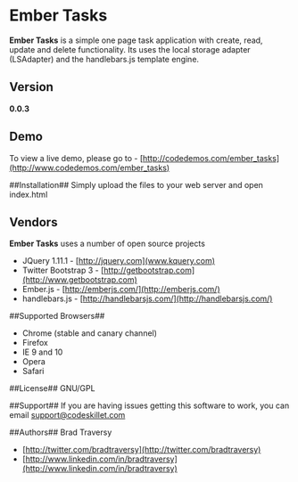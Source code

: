 # Ember Tasks #

**Ember Tasks** is a simple one page task application with create, read, update and delete functionality. Its uses the local storage adapter (LSAdapter) and the handlebars.js template engine.


## Version ##
**0.0.3**

## Demo ##
To view a live demo, please go to - [http://codedemos.com/ember_tasks](http://www.codedemos.com/ember_tasks)

##Installation##
Simply upload the files to your web server and open index.html

## Vendors ##
**Ember Tasks** uses a number of open source projects

* JQuery 1.11.1 - [http://jquery.com](www.kquery.com)
* Twitter Bootstrap 3 - [http://getbootstrap.com](http://www.getbootstrap.com)
* Ember.js - [http://emberjs.com/](http://emberjs.com/)
* handlebars.js - [http://handlebarsjs.com/](http://handlebarsjs.com/)


##Supported Browsers##
* Chrome (stable and canary channel)
* Firefox
* IE 9 and 10
* Opera
* Safari

##License##
GNU/GPL

##Support##
If you are having issues getting this software to work, you can email support@codeskillet.com

##Authors##
Brad Traversy

* [http://twitter.com/bradtraversy](http://twitter.com/bradtraversy)
* [http://www.linkedin.com/in/bradtraversy](http://www.linkedin.com/in/bradtraversy)